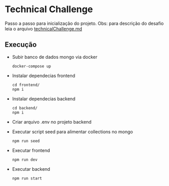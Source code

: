 # Technical Challenge
  Passo a passo para inicialização do projeto.
  Obs: para descrição do desafio leia o arquivo [technicalChallenge.md](./technicalChallenge.md)

## Execução

- Subir banco de dados mongo via docker 
  ```
  docker-compose up
  ```
- Instalar dependecias frontend
  ```
  cd frontend/
  npm i
  ```

- Instalar dependecias backend
  ```
  cd backend/
  npm i
  ```

- Criar arquivo .env no projeto backend

- Executar script seed para alimentar collections no mongo
  ```
  npm run seed
  ```

- Executar frontend
  ```
  npm run dev
  ```
- Executar backend
  ```
  npm run start
  ```
